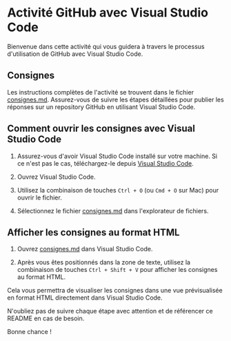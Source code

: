 # Activité GitHub avec Visual Studio Code

Bienvenue dans cette activité qui vous guidera à travers le processus d'utilisation de GitHub avec Visual Studio Code.

## Consignes

Les instructions complètes de l'activité se trouvent dans le fichier [consignes.md](consignes.md). Assurez-vous de suivre les étapes détaillées pour publier les réponses sur un repository GitHub en utilisant Visual Studio Code.

## Comment ouvrir les consignes avec Visual Studio Code

1. Assurez-vous d'avoir Visual Studio Code installé sur votre machine. Si ce n'est pas le cas, téléchargez-le depuis [Visual Studio Code](https://code.visualstudio.com/).

2. Ouvrez Visual Studio Code.

3. Utilisez la combinaison de touches `Ctrl + O` (ou `Cmd + O` sur Mac) pour ouvrir le fichier.

4. Sélectionnez le fichier [consignes.md](consignes.md) dans l'explorateur de fichiers.

## Afficher les consignes au format HTML

1. Ouvrez [consignes.md](consignes.md) dans Visual Studio Code.

2. Après vous êtes positionnés dans la zone de texte, utilisez la combinaison de touches `Ctrl + Shift + V` pour afficher les consignes au format HTML.

Cela vous permettra de visualiser les consignes dans une vue prévisualisée en format HTML directement dans Visual Studio Code.

N'oubliez pas de suivre chaque étape avec attention et de référencer ce README en cas de besoin.

Bonne chance !
